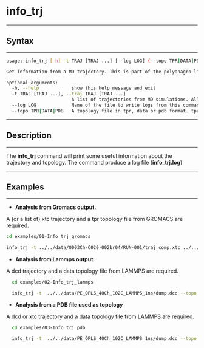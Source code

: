 # info_trj

---

## **Syntax**

---

```bash
usage: info_trj [-h] -t TRAJ [TRAJ ...] [--log LOG] (--topo TPR|DATA|PDB)

Get information from a MD trajectory. This is part of the polyanagro library

optional arguments:
  -h, --help            show this help message and exit
  -t TRAJ [TRAJ ...], --traj TRAJ [TRAJ ...]
                        A list of trajectories from MD simulations. Allowed trajectories are XTC and DCD.
  --log LOG             Name of the file to write logs from this command
  --topo TPR|DATA|PDB   A topology file in tpr, data or pdb format. tpr --> GROMACS, dat --> LAMMPS, pdb --> OTHERS

```


---

## **Description**

---

The **info_trj** command will print some useful information about the trajectory and topology. The command produce a log file (**info_trj.log**)

---

## **Examples**

---

* **Analysis from Gromacs output.**

A (or a list of) xtc trajectory and a tpr topology file from GROMACS are required.

   ```bash
  cd examples/01-Info_trj_gromacs

  info_trj -t ../../data/0003Ch-C020-002br04/RUN-001/traj_comp.xtc ../../data/0003Ch-C020-002br04/RUN-002/traj_comp.part0002.xtc --topo ../../data/0003Ch-C020-002br04/RUN-001/topol.tpr

  ```

* **Analysis from Lammps output.**

A dcd trajectory and a data topology file from LAMMPS are required.

  ```bash
    cd examples/02-Info_trj_lammps

    info_trj -t  ../../data/PE_OPLS_40Ch_102C_LAMMPS_1ns/dump.dcd --topo ../../data/PE_OPLS_40Ch_102C_LAMMPS_1ns/restart.data.500000.data
  ```

* **Analysis from a PDB file used as topology**

A dcd or xtc trajectory and a data topology file from LAMMPS are required.

  ```bash
    cd examples/03-Info_trj_pdb

    info_trj -t  ../../data/PE_OPLS_40Ch_102C_LAMMPS_1ns/dump.dcd --topo ../../data/PE_OPLS_40Ch_102C_LAMMPS_1ns/PE102_40Ch_residues_replicate.pdb

  ```
